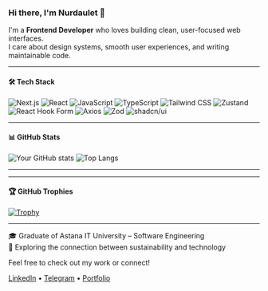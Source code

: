 ### Hi there, I'm Nurdaulet 👋

I'm a **Frontend Developer** who loves building clean, user-focused web interfaces.  
I care about design systems, smooth user experiences, and writing maintainable code.


---

#### 🛠 Tech Stack
![Next.js](https://img.shields.io/badge/Next.js-000?style=for-the-badge&logo=nextdotjs&logoColor=white)
![React](https://img.shields.io/badge/React-20232A?style=for-the-badge&logo=react&logoColor=61DAFB)
![JavaScript](https://img.shields.io/badge/JavaScript-F7DF1E?style=for-the-badge&logo=javascript&logoColor=black)
![TypeScript](https://img.shields.io/badge/TypeScript-007ACC?style=for-the-badge&logo=typescript&logoColor=white)
![Tailwind CSS](https://img.shields.io/badge/TailwindCSS-0ea5e9?style=for-the-badge&logo=tailwindcss&logoColor=white)
![Zustand](https://img.shields.io/badge/Zustand-000000?style=for-the-badge&logo=Zustand&logoColor=white)
![React Hook Form](https://img.shields.io/badge/React_Hook_Form-EC5990?style=for-the-badge&logo=reacthookform&logoColor=white)
![Axios](https://img.shields.io/badge/Axios-5A29E4?style=for-the-badge&logo=axios&logoColor=white)
![Zod](https://img.shields.io/badge/Zod-3178C6?style=for-the-badge&logo=typescript&logoColor=white)
![shadcn/ui](https://img.shields.io/badge/shadcn/ui-000?style=for-the-badge&logo=vercel&logoColor=white)


---

#### 📊 GitHub Stats
![Your GitHub stats](https://github-readme-stats.vercel.app/api?username=ornur&show_icons=true&theme=radical&hide=prs)
![Top Langs](https://github-readme-stats.vercel.app/api/top-langs/?username=ornur&layout=compact&theme=radical)

---

---

#### 🏆 GitHub Trophies

[![Trophy](https://github-profile-trophy.vercel.app/?username=ornur&theme=radical&no-frame=true&row=1)](https://github.com/ryo-ma/github-profile-trophy)

---

🎓 Graduate of Astana IT University – Software Engineering  
🌱 Exploring the connection between sustainability and technology  

Feel free to check out my work or connect!

[LinkedIn](https://www.linkedin.com/in/nurdaulet-orynbasarov/) • [Telegram](https://t.me/nurda_oryn) • [Portfolio](https://portfolio-six-roan-90.vercel.app/)
